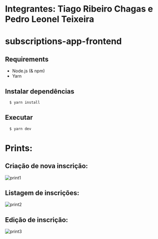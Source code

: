 # Integrantes: Tiago Ribeiro Chagas e Pedro Leonel Teixeira

# subscriptions-app-frontend

## Requirements

- Node.js (& npm)
- Yarn

## Instalar dependências

```sh
  $ yarn install
```

## Executar

```sh
  $ yarn dev
```

# Prints:

## Criação de nova inscrição:
![print1](https://user-images.githubusercontent.com/49379007/183553310-21863496-4e59-40c7-bbbe-5cb3cac502a4.png)

## Listagem de inscrições:
![print2](https://user-images.githubusercontent.com/49379007/183553375-8a1309c3-779f-4393-8a58-26d0a8783360.png)

## Edição de inscrição:
![print3](https://user-images.githubusercontent.com/49379007/183553407-c3a56aa1-96e4-40d3-88c7-25c95689609b.png)
